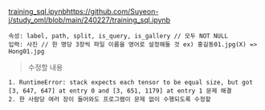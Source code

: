 [training_sql.ipynb](https://github.com/Suyeon-j/study_oml/blob/main/240227/training_sql.ipynb)https://github.com/Suyeon-j/study_oml/blob/main/240227/training_sql.ipynb

```
속성: label, path, split, is_query, is_gallery // 모두 NOT NULL 
입력: 사진 // 한 명당 3장씩 파일 이름을 영어로 설정해둘 것 ex) 홍길동01.jpg(X) => Hong01.jpg
```

> 수정할 내용
```
1. RuntimeError: stack expects each tensor to be equal size, but got [3, 647, 647] at entry 0 and [3, 651, 1179] at entry 1 문제 해결
2. 한 사람당 여러 장이 들어와도 프로그램이 문제 없이 수행되도록 수정할 
```
